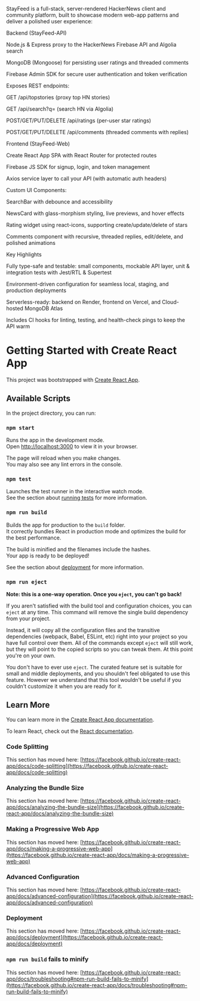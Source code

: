StayFeed is a full-stack, server-rendered HackerNews client and community platform, built to showcase modern web-app patterns and deliver a polished user experience:

Backend (StayFeed-API)

Node.js & Express proxy to the HackerNews Firebase API and Algolia search

MongoDB (Mongoose) for persisting user ratings and threaded comments

Firebase Admin SDK for secure user authentication and token verification

Exposes REST endpoints:

GET /api/topstories (proxy top HN stories)

GET /api/search?q= (search HN via Algolia)

POST/GET/PUT/DELETE /api/ratings (per-user star ratings)

POST/GET/PUT/DELETE /api/comments (threaded comments with replies)

Frontend (StayFeed-Web)

Create React App SPA with React Router for protected routes

Firebase JS SDK for signup, login, and token management

Axios service layer to call your API (with automatic auth headers)

Custom UI Components:

SearchBar with debounce and accessibility

NewsCard with glass-morphism styling, live previews, and hover effects

Rating widget using react-icons, supporting create/update/delete of stars

Comments component with recursive, threaded replies, edit/delete, and polished animations

Key Highlights

Fully type-safe and testable: small components, mockable API layer, unit & integration tests with Jest/RTL & Supertest

Environment-driven configuration for seamless local, staging, and production deployments

Serverless-ready: backend on Render, frontend on Vercel, and Cloud-hosted MongoDB Atlas

Includes CI hooks for linting, testing, and health-check pings to keep the API warm



# Getting Started with Create React App

This project was bootstrapped with [Create React App](https://github.com/facebook/create-react-app).

## Available Scripts

In the project directory, you can run:

### `npm start`

Runs the app in the development mode.\
Open [http://localhost:3000](http://localhost:3000) to view it in your browser.

The page will reload when you make changes.\
You may also see any lint errors in the console.

### `npm test`

Launches the test runner in the interactive watch mode.\
See the section about [running tests](https://facebook.github.io/create-react-app/docs/running-tests) for more information.

### `npm run build`

Builds the app for production to the `build` folder.\
It correctly bundles React in production mode and optimizes the build for the best performance.

The build is minified and the filenames include the hashes.\
Your app is ready to be deployed!

See the section about [deployment](https://facebook.github.io/create-react-app/docs/deployment) for more information.

### `npm run eject`

**Note: this is a one-way operation. Once you `eject`, you can't go back!**

If you aren't satisfied with the build tool and configuration choices, you can `eject` at any time. This command will remove the single build dependency from your project.

Instead, it will copy all the configuration files and the transitive dependencies (webpack, Babel, ESLint, etc) right into your project so you have full control over them. All of the commands except `eject` will still work, but they will point to the copied scripts so you can tweak them. At this point you're on your own.

You don't have to ever use `eject`. The curated feature set is suitable for small and middle deployments, and you shouldn't feel obligated to use this feature. However we understand that this tool wouldn't be useful if you couldn't customize it when you are ready for it.

## Learn More

You can learn more in the [Create React App documentation](https://facebook.github.io/create-react-app/docs/getting-started).

To learn React, check out the [React documentation](https://reactjs.org/).

### Code Splitting

This section has moved here: [https://facebook.github.io/create-react-app/docs/code-splitting](https://facebook.github.io/create-react-app/docs/code-splitting)

### Analyzing the Bundle Size

This section has moved here: [https://facebook.github.io/create-react-app/docs/analyzing-the-bundle-size](https://facebook.github.io/create-react-app/docs/analyzing-the-bundle-size)

### Making a Progressive Web App

This section has moved here: [https://facebook.github.io/create-react-app/docs/making-a-progressive-web-app](https://facebook.github.io/create-react-app/docs/making-a-progressive-web-app)

### Advanced Configuration

This section has moved here: [https://facebook.github.io/create-react-app/docs/advanced-configuration](https://facebook.github.io/create-react-app/docs/advanced-configuration)

### Deployment

This section has moved here: [https://facebook.github.io/create-react-app/docs/deployment](https://facebook.github.io/create-react-app/docs/deployment)

### `npm run build` fails to minify

This section has moved here: [https://facebook.github.io/create-react-app/docs/troubleshooting#npm-run-build-fails-to-minify](https://facebook.github.io/create-react-app/docs/troubleshooting#npm-run-build-fails-to-minify)
